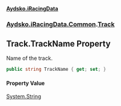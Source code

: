 #### [Aydsko.iRacingData](index.md 'index')
### [Aydsko.iRacingData.Common](index.md#Aydsko.iRacingData.Common 'Aydsko.iRacingData.Common').[Track](Track.md 'Aydsko.iRacingData.Common.Track')

## Track.TrackName Property

Name of the track.

```csharp
public string TrackName { get; set; }
```

#### Property Value
[System.String](https://docs.microsoft.com/en-us/dotnet/api/System.String 'System.String')
